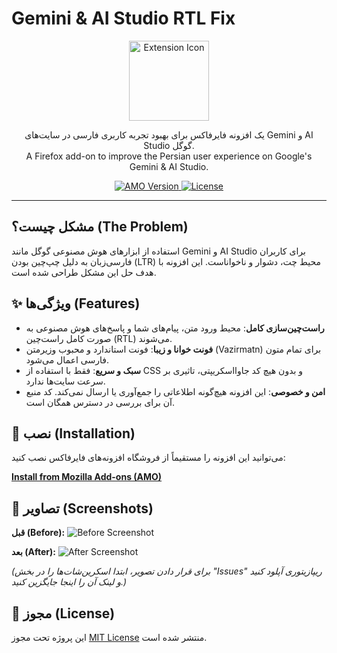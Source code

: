 # Gemini & AI Studio RTL Fix

<p align="center">
  <img src="https://raw.githubusercontent.com/YOUR_USERNAME/YOUR_REPO_NAME/main/icons/icon-128.png" alt="Extension Icon" width="128">
</p>

<p align="center">
  یک افزونه فایرفاکس برای بهبود تجربه کاربری فارسی در سایت‌های Gemini و AI Studio گوگل.
  <br>
  A Firefox add-on to improve the Persian user experience on Google's Gemini & AI Studio.
</p>

<p align="center">
  <a href="https://addons.mozilla.org/en-US/firefox/addon/gemini-ai-studio-rtl-fix/">
    <img src="https://img.shields.io/amo/v/gemini-ai-studio-rtl-fix.svg?style=for-the-badge" alt="AMO Version">
  </a>
  <a href="https://github.com/YOUR_USERNAME/YOUR_REPO_NAME/blob/main/LICENSE">
    <img src="https://img.shields.io/github/license/YOUR_USERNAME/YOUR_REPO_NAME.svg?style=for-the-badge" alt="License">
  </a>
</p>

---

## مشکل چیست؟ (The Problem)

استفاده از ابزارهای هوش مصنوعی گوگل مانند Gemini و AI Studio برای کاربران فارسی‌زبان به دلیل چپ‌چین بودن (LTR) محیط چت، دشوار و ناخواناست. این افزونه با هدف حل این مشکل طراحی شده است.

## ✨ ویژگی‌ها (Features)

*   **راست‌چین‌سازی کامل**: محیط ورود متن، پیام‌های شما و پاسخ‌های هوش مصنوعی به صورت کامل راست‌چین (RTL) می‌شوند.
*   **فونت خوانا و زیبا**: فونت استاندارد و محبوب وزیرمتن (Vazirmatn) برای تمام متون فارسی اعمال می‌شود.
*   **سبک و سریع**: فقط با استفاده از CSS و بدون هیچ کد جاوااسکریپتی، تاثیری بر سرعت سایت‌ها ندارد.
*   **امن و خصوصی**: این افزونه هیچ‌گونه اطلاعاتی را جمع‌آوری یا ارسال نمی‌کند. کد منبع آن برای بررسی در دسترس همگان است.

## 🚀 نصب (Installation)

می‌توانید این افزونه را مستقیماً از فروشگاه افزونه‌های فایرفاکس نصب کنید:

**[Install from Mozilla Add-ons (AMO)](https://addons.mozilla.org/en-US/firefox/addon/gemini-ai-studio-rtl-fix/)**

## 📸 تصاویر (Screenshots)

**قبل (Before):**
![Before Screenshot](link/to/your/before-screenshot.png)

**بعد (After):**
![After Screenshot](link/to/your/after-screenshot.png)

*(برای قرار دادن تصویر، ابتدا اسکرین‌شات‌ها را در بخش "Issues" ریپازیتوری آپلود کنید و لینک آن را اینجا جایگزین کنید.)*

## 📜 مجوز (License)

این پروژه تحت مجوز [MIT License](LICENSE) منتشر شده است.
